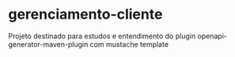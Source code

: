 # gerenciamento-cliente
Projeto destinado para estudos e entendimento do plugin openapi-generator-maven-plugin com mustache template
